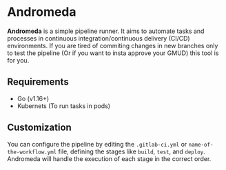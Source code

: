 # Andromeda

**Andromeda** is a simple pipeline runner. It aims to automate tasks and processes in continuous integration/continuous delivery (CI/CD) environments. If you are tired of
commiting changes in new branches only to test the pipeline (Or if you want to insta approve your GMUD) this tool is for you.

## Requirements
- Go (v1.16+)
- Kubernets (To run tasks in pods)

## Customization
You can configure the pipeline by editing the `.gitlab-ci.yml` or `name-of-the-workflow.yml` file, defining the stages like `build`, `test`, and `deploy`. Andromeda will handle the execution of each stage in the correct order.
